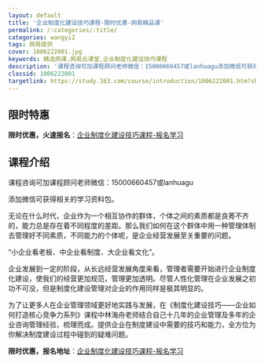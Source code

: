 ```yaml
---
layout: default
title: '企业制度化建设技巧课程-限时优惠-网易精品课'
permalink: /:categories/:title/
categories: wangyi2
tags: 网易提供
cover: 1006222001.jpg
keywords: 精选网课,网易云课堂,企业制度化建设技巧课程
description: '课程咨询可加课程顾问老师微信：15000660457或lanhuagu添加微信可获得相关的学习资料包。无论在什么时代，企'
classid: 1006222001
targetlink: https://study.163.com/course/introduction/1006222001.htm?share=1&shareId=1025206652&utm_campaign=share&utm_medium=iphoneShare&utm_source=&utm_u=1025206652
---
```


## 限时特惠

**限时优惠，火速报名**：[企业制度化建设技巧课程-报名学习](https://study.163.com/course/introduction/1006222001.htm?share=1&shareId=1025206652&utm_campaign=share&utm_medium=iphoneShare&utm_source=&utm_u=1025206652)

## 课程介绍

课程咨询可加课程顾问老师微信：15000660457或lanhuagu

添加微信可获得相关的学习资料包。



无论在什么时代，企业作为一个相互协作的群体，个体之间的素质都是良莠不齐的，能力总是存在着不同程度的差距。那么我们如何在这个群体中用一种管理体制去管理好不同素质，不同能力的个体呢，是企业经营发展至关重要的问题。

“小企业看老板、中企业看制度、大企业看文化”。

企业发展到一定的阶段，从长远经营发展角度来看，管理者需要开始进行企业制度化建设，使我们的经营更加规范，管理更加透明。尽管人性化管理在企业发展之初功不可没，但是制度化建设管理对企业的作用同样是极其明显的。

为了让更多人在企业管理领域更好地实践与发展，在《制度化建设技巧——企业如何打造核心竞争力系列》课程中林海舟老师结合自己十几年的企业管理及多年的企业咨询管理经验，梳理而成。提供企业在制度建设中需要的技巧和能力，全方位为你解决制度建设过程中碰到的疑难问题。

**限时优惠，报名地址**：[企业制度化建设技巧课程-报名学习](https://study.163.com/course/introduction/1006222001.htm?share=1&shareId=1025206652&utm_campaign=share&utm_medium=iphoneShare&utm_source=&utm_u=1025206652)

